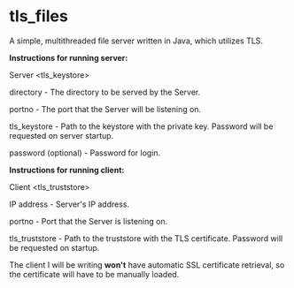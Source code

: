 # tls_files
A simple, multithreaded file server written in Java, which utilizes TLS.

**Instructions for running server:**

Server <directory> <portno> <tls_keystore> <password>
  
  directory - The directory to be served by the Server.
  
  portno - The port that the Server will be listening on.
  
  tls_keystore - Path to the keystore with the private key. Password will be requested on server startup.
  
  password (optional) - Password for login.
  
 **Instructions for running client:**
 
 Client <IP address> <porno> <tls_truststore>
  
  IP address - Server's IP address.
  
  portno - Port that the Server is listening on.
  
  tls_truststore - Path to the truststore with the TLS certificate. Password will be requested on startup.
  
The client I will be writing **won't** have automatic SSL certificate retrieval, so the certificate will have to be manually loaded.

